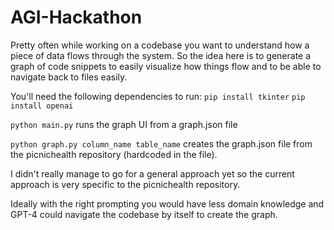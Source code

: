 # AGI-Hackathon

Pretty often while working on a codebase you want to understand how a piece of data flows through the system.
So the idea here is to generate a graph of code snippets to easily visualize how things flow and to be able to navigate back to files easily.

You'll need the following dependencies to run:
`pip install tkinter`
`pip install openai`

`python main.py` runs the graph UI from a graph.json file

`python graph.py column_name table_name` creates the graph.json file from the picnichealth repository (hardcoded in the file). 

I didn't really manage to go for a general approach yet so the current approach is very specific to the picnichealth repository.

Ideally with the right prompting you would have less domain knowledge and GPT-4 could navigate the codebase by itself to create the graph.
